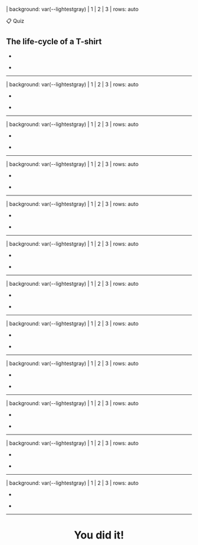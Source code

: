| background: var(--lightestgray)
| 1
| 2
| 3
| rows: auto

<caption>📋 Quiz</caption>

## The life-cycle of a T-shirt 

-

<simple-quiz name="tshirt-quiz" 
    question="How many T-shirts were sold and bought annually, globally in 2014?" 
    :options="[
      {text:'1 billion', status: false, message:'NOT QUITE!', hint:'Clue: In 2014, the global population was 7.2 billion. On average, approximately one T-shirt was bought for every four people on the planet.'},
      {text:'0.5 billion', status: false, message:'WRONG ANSWER!', hint:'Clue: In 2014, the global population was 7.2 billion. On average, approximately one T-shirt was bought for every four people on the planet.'},
      {text:'2 billion', status: true, message:'WELL DONE!', hint:'Clue: In 2014, the global population was 7.2 billion. On average, approximately one T-shirt was bought for every four people on the planet.'},
      {text:'3 billion', status: false, message:'SORRY, NO!', hint:'Clue: In 2014, the global population was 7.2 billion. On average, approximately one T-shirt was bought for every four people on the planet.'},
    ]"
/>

-

<!-- # {{ get('tshirt-quiz') }}  -->

---

| background: var(--lightestgray)
| 1
| 2
| 3
| rows: auto

-

<simple-quiz name="tshirt-quiz" 
    question="Which of these four countries is NOT a major producer of cotton?" 
    :options="[
      {text:'Bangladesh', status: true, message:'GOOD WORK!', hint:'You just unlocked the next question'},
      {text:'India', status: false, message:'WRONG ANSWER!', hint:'Clue: one of these countries is a major exporter of cotton garments, but not a major grower of cotton.'},
      {text:'USA', status: false, message:'TRY AGAIN!', hint:'Clue: one of these countries is a major exporter of cotton garments, but not a major grower of cotton.'},
      {text:'China', status: false, message:'SORRY, NO!', hint:'Clue: one of these countries is a major exporter of cotton garments, but not a major grower of cotton.'},
    ]"
  />

-

---

| background: var(--lightestgray)
| 1
| 2
| 3
| rows: auto

-

<simple-quiz name="tshirt-quiz" 
    question="How much water is needed to make the average T-shirt?" 
    :options="[
      {text:'0.27 l', status: false, message:'NOT REALLY....!', hint:'Clue: the correct volume of water required would fill over 30 bath tubs.'},
      {text:'2.7 l', status: false, message:'WRONG ANSWER!', hint:'Clue: the correct volume of water required would fill over 30 bath tubs.'},
      {text:'27 l', status: false, message:'TRY AGAIN!', hint:'Clue: the correct volume of water required would fill over 30 bath tubs.'},
      {text:'2700 l', status: true, message:'WELL DONE!', hint:'Clue: the correct volume of water required would fill over 30 bath tubs.'},
    ]"
/>

-

---

| background: var(--lightestgray)
| 1
| 2
| 3
| rows: auto

-

<simple-quiz name="tshirt-quiz" 
    question="Insecticides and other pesticides are used to increase cotton yield. Which one of the following is NOT a problem associated with the use of these chemicals." 
    :options="[
      {text:'They damage the health of workers', status: false, message:'NOT REALLY', hint:'Clue: Insectides and other pesticides are toxic and many are nerve toxins. Their effects are indiscriminate – they don’t just harm pests.'},
      {text:'They damage ecosystems', status: false, message:'WRONG ANSWER!', hint:'Clue: Insectides and other pesticides are toxic and many are nerve toxins. Their effects are indiscriminate – they don’t just harm pests'},
      {text:'They have a horrible odour', status: true, message:'WELL DONE!', hint:'Clue: Insectides and other pesticides are toxic and many are nerve toxins. Their effects are indiscriminate – they don’t just harm pests.'},
      {text:'They may cause cancer', status: false, message:'SORRY, NO!', hint:'Clue: Insectides and other pesticides are toxic and many are nerve toxins. Their effects are indiscriminate – they don’t just harm pests.'},
    ]"
/>

-

---

| background: var(--lightestgray)
| 1
| 2
| 3
| rows: auto

-

<simple-quiz name="tshirt-quiz" 
    question="Organic cotton is grown without the use of insecticides and other pesticides. What percentage of cotton grown globally is organic cotton?" 
    :options="[
      {text:'1%', status: true, message:'GOOD WORK!', hint:'Clue: a tiny proportion of cotton is “organic.”'},
      {text:'10%', status: false, message:'WRONG ANSWER!', hint:'Clue: a tiny proportion of cotton is “organic.”'},
      {text:'20%', status: false, message:'TRY AGAIN', hint:'Clue: a tiny proportion of cotton is “organic.”'},
      {text:'30%', status: false, message:'SORRY, NO!', hint:'Clue: a tiny proportion of cotton is “organic.”'},
    ]"
/>

-

---

| background: var(--lightestgray)
| 1
| 2
| 3
| rows: auto

-

<simple-quiz name="tshirt-quiz" 
    question="What group of chemicals accounts for 70% of the dyes used to colour cotton?" 
    :options="[
      {text:'Bleach', status: false, message:'NOT REALLY!', hint:'Clue: the correct compounds are made synthetically and contain C, H, O and N'},
      {text:'Natural dyes', status: false, message:'WRONG ANSWER!', hint:'Clue: the correct compounds are made synthetically and contain C, H, O and N'},
      {text:'Mordants (e.g. lead, cadmium & mercury compounds)', status: false, message:'SORRY, NO...', hint:'Clue: the correct compounds are made synthetically and contain C, H, O and N'},
      {text:'Azo compounds', status: true, message:'INDEED!', hint:'Clue: the correct compounds are made synthetically and contain C, H, O and N'},
    ]"
/>

-

---

| background: var(--lightestgray)
| 1
| 2
| 3
| rows: auto

-

<simple-quiz name="tshirt-quiz" 
    question="Which country is the world’s biggest exporter of cotton T-shirts?" 
    :options="[
      {text:'India', status: false, message:'NOT REALLY', hint:'Clue: The correct country is not a major cotton-grower. It imports much of the cotton from other countries to produce cotton garments.'},
      {text:'Bangladesh', status: true, message:'WELL DONE!', hint:'Clue: The correct country is not a major cotton-grower. It imports much of the cotton from other countries to produce cotton garments.'},
      {text:'China', status: false, message:'WRONG ANSWER!', hint:'Clue: The correct country is not a major cotton-grower. It imports much of the cotton from other countries to produce cotton garments.'},
      {text:'USA', status: false, message:'SORRY, NO!', hint:'Clue: The correct country is not a major cotton-grower. It imports much of the cotton from other countries to produce cotton garments.'},
    ]"
/>

-

---

| background: var(--lightestgray)
| 1
| 2
| 3
| rows: auto

-

<simple-quiz name="tshirt-quiz" 
    question="The population of Bangladesh was 159 million in 2014. How many people in Bangladesh were involved in producing cotton T-shirts?" 
    :options="[
      {text:'0.5 million', status: false, message:':(', hint:'Clue: Production of cotton T-shirts is a major employer. About 1-in-35 people were involved in this industry in 2014 (and a much higher proportion of the working population!)'},
      {text:'2 million', status: false, message:'WRONG ANSWER!', hint:'Clue: Production of cotton T-shirts is a major employer. About 1-in-35 people were involved in this industry in 2014 (and a much higher proportion of the working population!)'},
      {text:'4.5 million', status: true, message:'GOOD WORK!', hint:'Clue: Production of cotton T-shirts is a major employer. About 1-in-35 people were involved in this industry in 2014 (and a much higher proportion of the working population!)'},
      {text:'50.5 million', status: false, message:'SORRY, NO!', hint:'Clue: Production of cotton T-shirts is a major employer. About 1-in-35 people were involved in this industry in 2014 (and a much higher proportion of the working population!)'},
    ]"
/>

-

---

| background: var(--lightestgray)
| 1
| 2
| 3
| rows: auto

-

<simple-quiz name="tshirt-quiz" 
    question="Poor working conditions and low wages are features of the workers who make T-shirts. What was the average salary of these workers per month in 2014?" 
    :options="[
      {text:'$68', status: true, message:'YES!', hint:'Clue: In Bangladesh in 2014, wages below $78 per month were considered as being below the poverty line.'},
      {text:'$168', status: false, message:'WRONG ANSWER!', hint:'Clue: In Bangladesh in 2014, wages below $78 per month were considered as being below the poverty line.'},
      {text:'$268', status: false, message:'NO', hint:'Clue: In Bangladesh in 2014, wages below $78 per month were considered as being below the poverty line.'},
      {text:'$368', status: false, message:'TRY AGAIN!', hint:'Clue: In Bangladesh in 2014, wages below $78 per month were considered as being below the poverty line.'},
    ]"
/>

-

---

| background: var(--lightestgray)
| 1
| 2
| 3
| rows: auto

-

<simple-quiz name="tshirt-quiz" 
    question="Clothing production has a high carbon footprint. What percentage of global carbon emissions have been linked to clothing production?" 
    :options="[
      {text:'1%', status: false, message:'NO!', hint:'Clothing production is responsible for about one tenth of global carbon emissions, mainly through transport of cotton and cotton garments across the world.'},
      {text:'5%', status: false, message:'WRONG ANSWER!', hint:'Clothing production is responsible for about one tenth of global carbon emissions, mainly through transport of cotton and cotton garments across the world.'},
      {text:'10%', status: true, message:'WELL DONE!', hint:'Clothing production is responsible for about one tenth of global carbon emissions, mainly through transport of cotton and cotton garments across the world.'},
      {text:'20%', status: false, message:'SORRY, NO!', hint:'Clothing production is responsible for about one tenth of global carbon emissions, mainly through transport of cotton and cotton garments across the world.'},
    ]"
/>

-

---

| background: var(--lightestgray)
| 1
| 2
| 3
| rows: auto

-

<simple-quiz name="tshirt-quiz" 
    question="T-shirts are not the only garments made from cotton. In 2014, how many cotton garments were made globally?" 
    :options="[
      {text:'8 million', status: false, message:'SORRY, NO!', hint:'Clue: In 2014, the global population was 7.2 billion. On average, approximately 11 cotton garments were made per person.'},
      {text:'80 million', status: false, message:'WRONG ANSWER!', hint:'Clue: In 2014, the global population was 7.2 billion. On average, approximately 11 cotton garments were made per person.'},
      {text:'8 billion', status: false, message:'TRY AGAIN!', hint:'Clue: In 2014, the global population was 7.2 billion. On average, approximately 11 cotton garments were made per person.'},
      {text:'80 billion', status: true, message:'GOOD WORK!', hint:'Clue: In 2014, the global population was 7.2 billion. On average, approximately 11 cotton garments were made per person.'},
    ]"
/>

-

---

| background: var(--lightestgray)
| 1
| 2
| 3
| rows: auto

-

<simple-quiz name="tshirt-quiz" 
    question="Why is cotton production a serious environmental issue?" 
    :options="[
      {text:'Cotton growing uses a lot of water', status: true, message:'NOT REALLY', hint:'Clue: You are not wrong, but this is just one of the environment issues associated with cotton production.'},
      {text:'Use of mordants & dyes pollutes water', status: false, message:'WRONG ANSWER!', hint:'Clue: You are not wrong, but this is just one of the environment issues associated with cotton production.'},
      {text:'Fashion industry has a high carbon footprint', status: false, message:'TRY AGAIN!', hint:'Clue: You are not wrong, but this is just one of the environment issues associated with cotton production.'},
      {text:'All of the above (and more!)', status: true, message:'WELL DONE!', hint:'Clue: You are not wrong, but this is just one of the environment issues associated with cotton production.'},
    ]"
/>

-

---


<center>

  # You did it!

</center>

